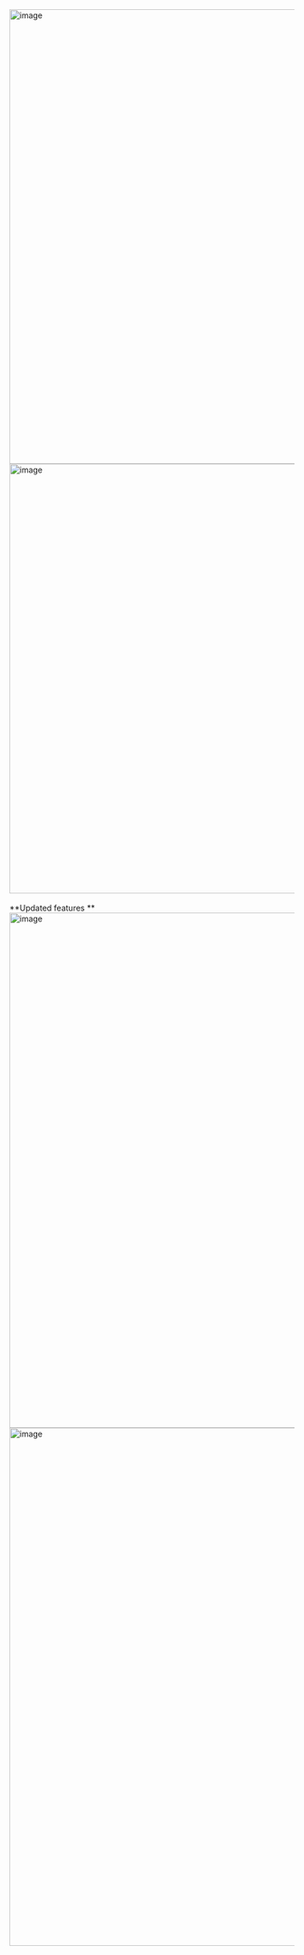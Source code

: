 <img width="1827" height="802" alt="image" src="https://github.com/user-attachments/assets/4aed512a-a452-4e04-bb0a-2111a31df24b" />

<img width="1819" height="758" alt="image" src="https://github.com/user-attachments/assets/500969e4-1232-4281-906c-70b56806cbcc" />

<br>
<br>
**Updated features
**
<img width="1812" height="909" alt="image" src="https://github.com/user-attachments/assets/878d4ccc-e387-46d7-a72a-bbba41f5d697" />

<img width="1817" height="914" alt="image" src="https://github.com/user-attachments/assets/1c54d6be-aac2-483b-9b86-76255b18db62" />

